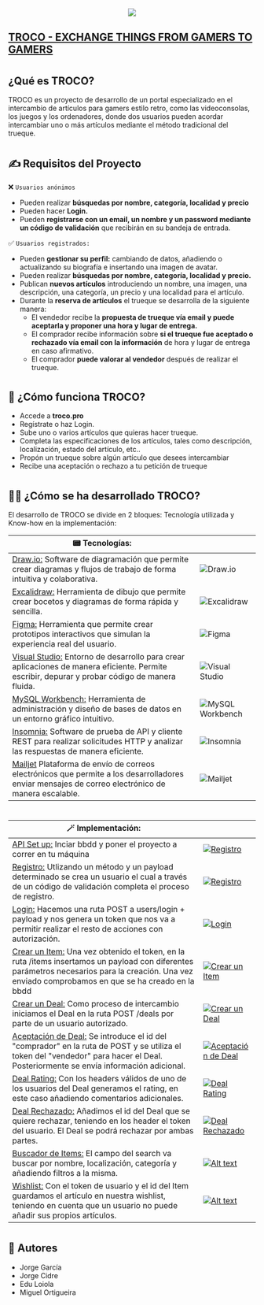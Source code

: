 



<h1 align="center">
    <a href="https://sylius.com/github-readme/link/" target="_blank">
        <img src="https://i.postimg.cc/CMttpyBc/Home-Troco.png" />
    </a>
</h1>


## [TROCO - EXCHANGE THINGS FROM GAMERS TO GAMERS ](https://github.com/jorge-alejandro/2hand-ecommerce-shop)
#

## ¿Qué es TROCO? 

TROCO es un proyecto de desarrollo de un portal especializado en el intercambio de artículos para gamers estilo retro, como las videoconsolas, los juegos y los ordenadores, donde dos usuarios pueden acordar intercambiar uno o más artículos mediante el método tradicional del trueque.

#
#
## ✍️ Requisitos del Proyecto 

❌ `Usuarios anónimos`
- Pueden realizar **búsquedas por nombre, categoría, localidad y precio**
- Pueden hacer **Login.**
- Pueden **registrarse con un email, un nombre y un password mediante un código de validación** que recibirán en su bandeja de entrada.

✅ ```Usuarios registrados:```
- Pueden **gestionar su perfil:** cambiando de datos, añadiendo o actualizando su biografía e insertando una imagen de avatar.
- Pueden realizar **búsquedas por nombre, categoría, localidad y precio.**
- Publican **nuevos artículos** introduciendo un nombre, una imagen, una descripción, una categoría, un precio y una localidad para el artículo.
- Durante la **reserva de artículos** el trueque se desarrolla de la siguiente manera:
  - El vendedor recibe la **propuesta de trueque vía email y puede aceptarla y proponer una hora y lugar de entrega.**
  - El comprador recibe información sobre **si el trueque fue aceptado o rechazado vía email con la información** de hora y lugar de entrega en caso afirmativo.
  - El comprador **puede valorar al vendedor** después de realizar el trueque.

#
#

## 🧐 ¿Cómo funciona TROCO?
- Accede a **troco.pro**
- Regístrate o haz Login.
- Sube uno o varios artículos que quieras hacer trueque.
- Completa las especificaciones de los artículos, tales como descripción, localización, estado del artículo, etc..
- Propón un trueque sobre algún artículo que desees intercambiar
- Recibe una aceptación o rechazo a tu petición de trueque
#
#
## 👨‍💻 ¿Cómo se ha desarrollado TROCO? 
El desarrollo de TROCO se divide en 2 bloques: Tecnología utilizada y Know-how en la implementación:

| 📟 Tecnologías:                                                                     |                                                                                                  |
|--------------------------------------------------------------------------------|-------------------------------------------------------------------------------------------------------------|
| [Draw.io:](https://app.diagrams.net/) Software de diagramación que permite crear diagramas y flujos de trabajo de forma intuitiva y colaborativa. | ![Draw.io](https://i.postimg.cc/L5gqBB4B/drawio.png)                                                     |
| [Excalidraw:](https://excalidraw.com/) Herramienta de dibujo que permite crear bocetos y diagramas de forma rápida y sencilla.       | ![Excalidraw](https://i.postimg.cc/zGmYtw72/excalidraw-troco-2.png)                                      |
| [Figma:](https://www.figma.com/)           Herramienta que permite crear prototipos interactivos que simulan la experiencia real del usuario. | ![Figma](https://i.postimg.cc/PfV9Cb8V/figma-troco.png)                                                  |
| [Visual Studio:](https://code.visualstudio.com/) Entorno de desarrollo para crear aplicaciones de manera eficiente. Permite escribir, depurar y probar código de manera fluida. | ![Visual Studio](https://i.postimg.cc/yYZS7cG9/visual-studio.png)                                             |
| [MySQL Workbench:](https://www.mysql.com/products/workbench/)           Herramienta de administración y diseño de bases de datos en un entorno gráfico intuitivo. | ![MySQL Workbench](https://i.postimg.cc/nrknbXL9/mysql-troco.png)                                        |
| [Insomnia:](https://insomnia.rest/) Software de prueba de API y cliente REST para realizar solicitudes HTTP y analizar las respuestas de manera eficiente. | ![Insomnia](https://i.postimg.cc/xTJ64WFn/insomnia-troco.png)                                           |
| [Mailjet](https://www.mailjet.com/es/?utm_term=mailjet&utm_campaign=207768846&utm_content=&utm_source=google&utm_medium=cpc&creative=611617686235&keyword=mailjet&matchtype=b&network=g&device=c&gad=1&gclid=CjwKCAjwyqWkBhBMEiwAp2yUFlsed0-eq_uMUMBV4K4amqCOH_r19dAXS5se6QVXQxOPqqhFTO15-BoCLBkQAvD_BwE) Plataforma de envío de correos electrónicos que permite a los desarrolladores enviar mensajes de correo electrónico de manera escalable. | ![Mailjet](https://i.postimg.cc/pX1rfV62/mailjet.png)                                           |

#
#
| 🪄 Implementación:                                                                     |                                                                                                  |
|--------------------------------------------------------------------------------|-------------------------------------------------------------------------------------------------------------|
| [API Set up:](https://github.com/jorge-alejandro/2hand-ecommerce-shop/blob/main/src/app.js) Inciar bbdd y poner el proyecto a correr en tu máquina  | [![Registro](https://i.postimg.cc/ncYSCf8H/0-API-connection.png)](https://youtu.be/O5b4KJvAu8o)                                                     |
| [Registro:](https://github.com/jorge-alejandro/2hand-ecommerce-shop/blob/main/src/use%20cases/register-user.js) Utlizando un método y un payload determinado se crea un usuario el cual a través de un código de validación completa el proceso de registro.  | [![Registro](https://i.postimg.cc/yxkPFfN8/1-registration.png)](https://www.youtube.com/watch?v=XnPB8X8v6IQ)                                    |
| [Login:](https://github.com/jorge-alejandro/2hand-ecommerce-shop/blob/main/src/use%20cases/login-user.js) Hacemos una ruta POST a users/login + payload y nos genera un token que nos va a permitir realizar el resto de acciones con autorización.       | [![Login](https://i.postimg.cc/85ndPhbQ/2-login.png)](https://www.youtube.com/watch?v=jPrTfIVhIuQ)                                              |
| [Crear un Item:](https://github.com/jorge-alejandro/2hand-ecommerce-shop/blob/main/src/use%20cases/create-item.js)           Una vez obtenido el token, en la ruta /items insertamos un payload con diferentes parámetros necesarios para la creación. Una vez enviado comprobamos en que se ha creado en la bbdd | [![Crear un Item](https://i.postimg.cc/cCpQf0jF/3-create-item.png)](https://www.youtube.com/watch?v=pcg5gDU9Oug)                                            |
| [Crear un Deal:](https://github.com/jorge-alejandro/2hand-ecommerce-shop/blob/main/src/use%20cases/accept-deal.js) Como proceso de intercambio iniciamos el Deal en la ruta POST /deals por parte de un usuario autorizado. | [![Crear un Deal](https://i.postimg.cc/J4X3MHDv/4-create-deal.png)](https://youtu.be/QLoNN5yX_d4) 
| [Aceptación de Deal:](https://github.com/jorge-alejandro/2hand-ecommerce-shop/blob/main/src/use%20cases/accept-deal.js) Se introduce el id del "comprador" en la ruta de POST y se utiliza el token del "vendedor" para hacer el Deal. Posteriormente se envía información adicional.  | [![Aceptación de Deal](https://i.postimg.cc/5tjRJcTn/5-deal-acceptance.png)](https://www.youtube.com/watch?v=W49QuWSMFfc)                                            |
| [Deal Rating:](https://github.com/jorge-alejandro/2hand-ecommerce-shop/blob/main/src/use%20cases/rate-deal.js)           Con los headers válidos de uno de los usuarios del Deal generamos el rating, en este caso añadiendo comentarios adicionales. | [![Deal Rating](https://i.postimg.cc/XJ12DsQt/6-deal-rating.png)](https://youtu.be/eB2mRwbeIcY)                                            |
| [Deal Rechazado:](https://github.com/jorge-alejandro/2hand-ecommerce-shop/blob/main/src/use%20cases/reject-deal.js) Añadimos el id del Deal que se quiere rechazar, teniendo en los header el token del usuario. El Deal se podrá rechazar por ambas partes.  | [![Deal Rechazado](https://i.postimg.cc/9QCc2Bdr/7-deal-rejected.png)](https://youtu.be/zB26OrIx2bw)
| [Buscador de Items:](https://github.com/jorge-alejandro/2hand-ecommerce-shop/blob/main/src/use%20cases/search-items.js) El campo del search va buscar por nombre, localización, categoría y añadiendo filtros a la misma.  | [![Alt text](https://i.postimg.cc/KjtySK4P/8-searcher.png)](https://youtu.be/sxik_c02RZk)
| [Wishlist:](https://github.com/jorge-alejandro/2hand-ecommerce-shop/blob/main/src/use%20cases/add-to-wishlist.js) Con el token de usuario y el id del Item guardamos el artículo en nuestra wishlist, teniendo en cuenta que un usuario no puede añadir sus propios artículos.  | [![Alt text](https://i.postimg.cc/3RDsmyXs/9-wishlist.png)](https://youtu.be/A9MFBNk0Vh8)
#
#

## 🧍 Autores 

- Jorge García  
- Jorge Cidre  
- Edu Loiola  
- Miguel Ortigueira

